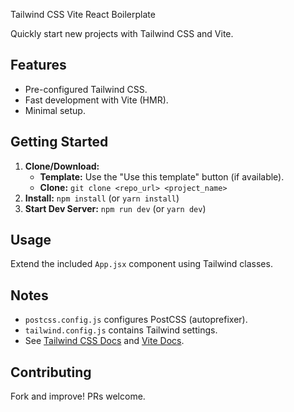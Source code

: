 Tailwind CSS Vite React Boilerplate

Quickly start new projects with Tailwind CSS and Vite.

## Features

- Pre-configured Tailwind CSS.
- Fast development with Vite (HMR).
- Minimal setup.

## Getting Started

1.  **Clone/Download:**
    - **Template:** Use the "Use this template" button (if available).
    - **Clone:** `git clone <repo_url> <project_name>`
2.  **Install:** `npm install` (or `yarn install`)
3.  **Start Dev Server:** `npm run dev` (or `yarn dev`)

## Usage

Extend the included `App.jsx` component using Tailwind classes.

## Notes

- `postcss.config.js` configures PostCSS (autoprefixer).
- `tailwind.config.js` contains Tailwind settings.
- See [Tailwind CSS Docs](https://tailwindcss.com/) and [Vite Docs](https://vitejs.dev/).

## Contributing

Fork and improve! PRs welcome.
